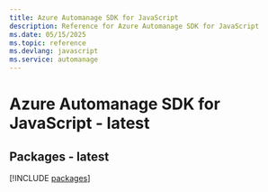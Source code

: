 ```yaml
---
title: Azure Automanage SDK for JavaScript
description: Reference for Azure Automanage SDK for JavaScript
ms.date: 05/15/2025
ms.topic: reference
ms.devlang: javascript
ms.service: automanage
---
```

# Azure Automanage SDK for JavaScript - latest
## Packages - latest
[!INCLUDE [packages](automanage-index.md)]
